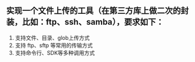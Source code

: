 ## 实现一个文件上传的工具（在第三方库上做二次的封装，比如：ftp、ssh、samba），要求如下：
1. 支持文件、目录、glob上传方式
2. 支持 ftp、sftp 等常用的传输方式
3. 支持命令行、SDK等多种调用方式

